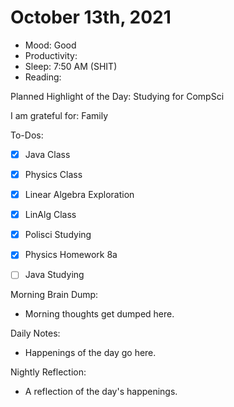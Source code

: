# October 13th, 2021

- Mood: Good
- Productivity: 
- Sleep: 7:50 AM (SHIT)
- Reading: 

Planned Highlight of the Day: Studying for CompSci

I am grateful for: Family

To-Dos:
- [x] Java Class
- [x] Physics Class
- [x] Linear Algebra Exploration
- [x] LinAlg Class
- [x] Polisci Studying
- [x] Physics Homework 8a
- [ ] Java Studying


Morning Brain Dump:
- Morning thoughts get dumped here.

Daily Notes:
- Happenings of the day go here.


Nightly Reflection: 
- A reflection of the day's happenings.





